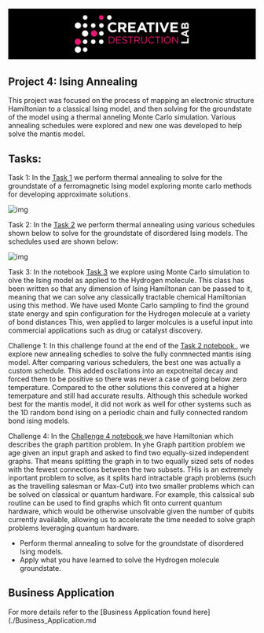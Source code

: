 ![CDL 2020 Cohort Project](../figures/CDL_logo.jpg)
## Project 4: Ising Annealing

This project was focused on the process of mapping an electronic structure Hamiltonian to a classical Ising model, and then solving for the groundstate of the model using a thermal anneling Monte Carlo simulation. Various annealing schedules were explored and new one was developed to help solve the mantis model. 

## Tasks:
Task 1: 
In the [Task 1](./Task_1.ipynb) we perform thermal annealing to solve for the groundstate of a ferromagnetic Ising model exploring monte carlo methods for developing approximate solutions. 

![img](Plots/ExpSchedule.png)

Task 2: 
In the [Task 2](./Task_2.ipynb) we perform thermal annealing using various schedules shown below to solve for the groundstate of disordered Ising models. The schedules used are shown below:

![img](Plots/AnnealingSchedule.png)

Task 3:
In the notebook [Task 3](./Task_3.ipynb) we explore using Monte Carlo simulation to olve the Ising model as applied to
the Hydrogen molecule. This class has been written so that any dimension of Ising Hamiltonan can be passed to it, 
meaning that we can solve any classically tractable chemical Hamiltonian using this method. We have used Monte Carlo
sampling to  find the ground state energy and spin configuration for the Hydrogen molecule at a variety of bond 
distances This, wen applied to larger molcules is a useful input into commercial applications such as drug or catalyst
discovery.

Challenge 1: In this challenge found at the end of the [Task 2 notebook ](./Task_2.ipynb), we explore new annealing schedles to solve the fully conmnected mantis ising model.
After comparing various schedulers, the best one was actually a custom schedule. This added oscilations into an expotneital decay and forced them to be positive so there was never a case of going below zero temperature. Compared to the other solutions this convered at a higher temerpature and still had accurate results. Although this schedule worked best for the mantis model, it did not work as well for other systems such as the 1D random bond ising on a periodic chain and fully connected random bond ising models. 

Challenge 4:
In the [Challenge 4 notebook ](./Challenge_4_Ising_Graph_Partition.ipynb) we have Hamiltonian which describes the 
graph partition problem. In yhe Graph partition problem we age given an input graph and asked to find two equally-sized
independent graphs. That means splitting the graph in to two equally sized sets of nodes with the fewest connections 
between the two subsets. THis is an extremely inportant problem to solve, as it splits hard intractable graph problems 
(such as the travelling salesman or Max-Cut) into two smaller problems which can be solved on classical or quantum
 hardware. For example, this calssical sub routine can be used to find graphs which fit onto current quantum hardware, 
 which would be otherwise unsolvable given the number of qubits currently available, allowing us to accelerate the time
 needed to solve graph problems leveraging quantum hardware.
* Perform thermal annealing to solve for the groundstate of disordered Ising models.
* Apply what you have learned to solve the Hydrogen molecule groundstate.

## Business Application
For more details refer to the [Business Application found here](./Business_Application.md
